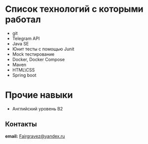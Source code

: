 # Список технологий с которыми работал
- git
- Telegram API
- Java SE
- Юнит тесты c помощью Junit
- Mock тестирование
- Docker, Docker Compose
- Maven
- HTML\CSS
- Spring boot
# Прочие навыки
- Английский уровень B2
## Контакты
**email:** Fairgravez@yandex.ru


<!--
**FalseTheory/FalseTheory** is a ✨ _special_ ✨ repository because its `README.md` (this file) appears on your GitHub profile.

Here are some ideas to get you started:

- 🔭 I’m currently working on ...
- 🌱 I’m currently learning ...
- 👯 I’m looking to collaborate on ...
- 🤔 I’m looking for help with ...
- 💬 Ask me about ...
- 📫 How to reach me: ...
- 😄 Pronouns: ...
- ⚡ Fun fact: ...
-->
